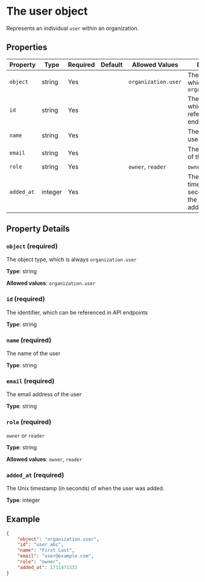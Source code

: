 # The user object

Represents an individual `user` within an organization.

## Properties

| Property | Type | Required | Default | Allowed Values | Description |
| -------- | ---- | -------- | ------- | -------------- | ----------- |
| `object` | string | Yes |  | `organization.user` | The object type, which is always `organization.user` |
| `id` | string | Yes |  |  | The identifier, which can be referenced in API endpoints |
| `name` | string | Yes |  |  | The name of the user |
| `email` | string | Yes |  |  | The email address of the user |
| `role` | string | Yes |  | `owner`, `reader` | `owner` or `reader` |
| `added_at` | integer | Yes |  |  | The Unix timestamp (in seconds) of when the user was added. |

## Property Details

### `object` (required)

The object type, which is always `organization.user`

**Type**: string

**Allowed values**: `organization.user`

### `id` (required)

The identifier, which can be referenced in API endpoints

**Type**: string

### `name` (required)

The name of the user

**Type**: string

### `email` (required)

The email address of the user

**Type**: string

### `role` (required)

`owner` or `reader`

**Type**: string

**Allowed values**: `owner`, `reader`

### `added_at` (required)

The Unix timestamp (in seconds) of when the user was added.

**Type**: integer

## Example

```json
{
    "object": "organization.user",
    "id": "user_abc",
    "name": "First Last",
    "email": "user@example.com",
    "role": "owner",
    "added_at": 1711471533
}

```

